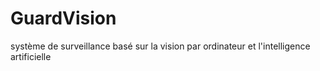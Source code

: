 # GuardVision
système de surveillance basé sur la vision par ordinateur et l'intelligence artificielle 
